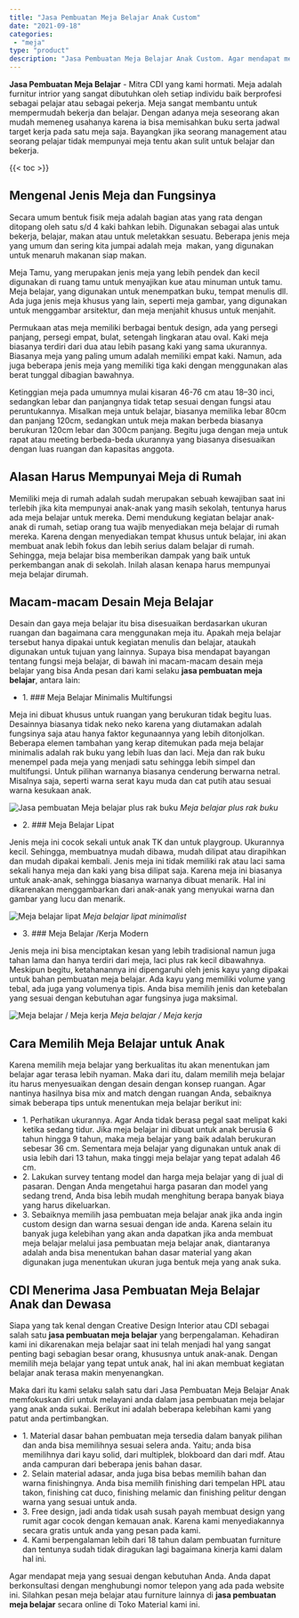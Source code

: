 ```yaml
---
title: "Jasa Pembuatan Meja Belajar Anak Custom"
date: "2021-09-18"
categories:
 - "meja"
type: "product"
description: "Jasa Pembuatan Meja Belajar Anak Custom. Agar mendapat meja yang sesuai dengan kebutuhan Anda. Anda dapat berkonsultasi dengan menghubungi nomor telepon yang..."
---
```


**Jasa Pembuatan Meja Belajar** - Mitra CDI yang kami hormati. Meja adalah furnitur intrior yang sangat dibutuhkan oleh setiap individu baik berprofesi sebagai pelajar atau sebagai pekerja. Meja sangat membantu untuk mempermudah bekerja dan belajar. Dengan adanya meja seseorang akan mudah memeneg usahanya karena ia bisa memisahkan buku serta jadwal target kerja pada satu meja saja. Bayangkan jika seorang management atau seorang pelajar tidak mempunyai meja tentu akan sulit untuk belajar dan bekerja.

{{< toc >}}

 ## Mengenal Jenis Meja dan Fungsinya

Secara umum bentuk fisik meja adalah bagian atas yang rata dengan ditopang oleh satu s/d 4 kaki bahkan lebih. Digunakan sebagai alas untuk bekerja, belajar, makan atau untuk meletakkan sesuatu. Beberapa jenis meja yang umum dan sering kita jumpai adalah meja  makan, yang digunakan untuk menaruh makanan siap makan.

Meja Tamu, yang merupakan jenis meja yang lebih pendek dan kecil digunakan di ruang tamu untuk menyajikan kue atau minuman untuk tamu. Meja belajar, yang digunakan untuk menempatkan buku, tempat menulis dll. Ada juga jenis meja khusus yang lain, seperti meja gambar, yang digunakan untuk menggambar arsitektur, dan meja menjahit khusus untuk menjahit.

Permukaan atas meja memiliki berbagai bentuk design, ada yang persegi panjang, persegi empat, bulat, setengah lingkaran atau oval. Kaki meja biasanya terdiri dari dua atau lebih pasang kaki yang sama ukurannya. Biasanya meja yang paling umum adalah memiliki empat kaki. Namun, ada juga beberapa jenis meja yang memiliki tiga kaki dengan menggunakan alas berat tunggal dibagian bawahnya.

Ketinggian meja pada umumnya mulai kisaran 46-76 cm atau 18–30 inci, sedangkan lebar dan panjangnya tidak tetap sesuai dengan fungsi atau peruntukannya. Misalkan meja untuk belajar, biasanya memilika lebar 80cm dan panjang 120cm, sedangkan untuk meja makan berbeda biasanya berukuran 120cm lebar dan 300cm panjang. Begitu juga dengan meja untuk rapat atau meeting berbeda-beda ukurannya yang biasanya disesuaikan dengan luas ruangan dan kapasitas anggota.

 ## Alasan Harus Mempunyai Meja di Rumah

Memiliki meja di rumah adalah sudah merupakan sebuah kewajiban saat ini terlebih jika kita mempunyai anak-anak yang masih sekolah, tentunya harus ada meja belajar untuk mereka. Demi mendukung kegiatan belajar anak-anak di rumah, setiap orang tua wajib menyediakan meja belajar di rumah mereka. Karena dengan menyediakan tempat khusus untuk belajar, ini akan membuat anak lebih fokus dan lebih serius dalam belajar di rumah. Sehingga, meja belajar bisa memberikan dampak yang baik untuk perkembangan anak di sekolah. Inilah alasan kenapa harus mempunyai meja belajar dirumah.

 ## Macam-macam Desain Meja Belajar

Desain dan gaya meja belajar itu bisa disesuaikan berdasarkan ukuran ruangan dan bagaimana cara menggunakan meja itu. Apakah meja belajar tersebut hanya dipakai untuk kegiatan menulis dan belajar, ataukah digunakan untuk tujuan yang lainnya. Supaya bisa mendapat bayangan tentang fungsi meja belajar, di bawah ini macam-macam desain meja belajar yang bisa Anda pesan dari kami selaku **jasa pembuatan meja belajar**, antara lain:

- 1\. ### Meja Belajar Minimalis Multifungsi

Meja ini dibuat khusus untuk ruangan yang berukuran tidak begitu luas. Desainnya biasanya tidak neko neko karena yang diutamakan adalah fungsinya saja atau hanya faktor kegunaannya yang lebih ditonjolkan. Beberapa elemen tambahan yang kerap ditemukan pada meja belajar minimalis adalah rak buku yang lebih luas dan laci. Meja dan rak buku menempel pada meja yang menjadi satu sehingga lebih simpel dan multifungsi. Untuk pilihan warnanya biasanya cenderung berwarna netral. Misalnya saja, seperti warna serat kayu muda dan cat putih atau sesuai warna kesukaan anak.

![Jasa pembuatan Meja belajar plus rak buku](/images/product/meja-belajar-1.jpg)
*Meja belajar plus rak buku*

- 2\. ### Meja Belajar Lipat

Jenis meja ini cocok sekali untuk anak TK dan untuk playgroup. Ukurannya kecil. Sehingga, membuatnya mudah dibawa, mudah dilipat atau dirapihkan dan mudah dipakai kembali. Jenis meja ini tidak memiliki rak atau laci sama sekali hanya meja dan kaki yang bisa dilipat saja. Karena meja ini biasanya untuk anak-anak, sehingga biasanya warnanya dibuat menarik. Hal ini dikarenakan menggambarkan dari anak-anak yang menyukai warna dan gambar yang lucu dan menarik.

![Meja belajar lipat](/images/product/meja-lipat.jpg)
*Meja belajar lipat minimalist*

- 3\. ### Meja Belajar /Kerja Modern

Jenis meja ini bisa menciptakan kesan yang lebih tradisional namun juga tahan lama dan hanya terdiri dari meja, laci plus rak kecil dibawahnya. Meskipun begitu, ketahanannya ini dipengaruhi oleh jenis kayu yang dipakai untuk bahan pembuatan meja belajar. Ada kayu yang memiliki volume yang tebal, ada juga yang volumenya tipis. Anda bisa memilih jenis dan ketebalan yang sesuai dengan kebutuhan agar fungsinya juga maksimal.

![Meja belajar / Meja kerja](/images/product/meja-belajar-2.jpg)
*Meja belajar / Meja kerja*

 ## Cara Memilih Meja Belajar untuk Anak

Karena memilih meja belajar yang berkualitas itu akan menentukan jam belajar agar terasa lebih nyaman. Maka dari itu, dalam memilih meja belajar itu harus menyesuaikan dengan desain dengan konsep ruangan. Agar nantinya hasilnya bisa mix and match dengan ruangan Anda, sebaiknya simak beberapa tips untuk menentukan meja belajar berikut ini:

- 1\. Perhatikan ukurannya. Agar Anda tidak berasa pegal saat melipat kaki ketika sedang tidur. Jika meja belajar ini dibuat untuk anak berusia 6 tahun hingga 9 tahun, maka meja belajar yang baik adalah berukuran sebesar 36 cm. Sementara meja belajar yang digunakan untuk anak di usia lebih dari 13 tahun, maka tinggi meja belajar yang tepat adalah 46 cm.
- 2\. Lakukan survey tentang model dan harga meja belajar yang di jual di pasaran. Dengan Anda mengetahui harga pasaran dan model yang sedang trend, Anda bisa lebih mudah menghitung berapa banyak biaya yang harus dikeluarkan.
- 3\. Sebaiknya memilih jasa pembuatan meja belajar anak jika anda ingin custom design dan warna sesuai dengan ide anda. Karena selain itu banyak juga kelebihan yang akan anda dapatkan jika anda membuat meja belajar melalui jasa pembuatan meja belajar anak, diantaranya adalah anda bisa menentukan bahan dasar material yang akan digunakan juga menentukan ukuran juga bentuk meja yang anak suka.

 ## CDI Menerima Jasa Pembuatan Meja Belajar Anak dan Dewasa

Siapa yang tak kenal dengan Creative Design Interior atau CDI sebagai salah satu **jasa pembuatan meja belajar** yang berpengalaman. Kehadiran kami ini dikarenakan meja belajar saat ini telah menjadi hal yang sangat penting bagi sebagian besar orang, khususnya untuk anak-anak. Dengan memilih meja belajar yang tepat untuk anak, hal ini akan membuat kegiatan belajar anak terasa makin menyenangkan.

Maka dari itu kami selaku salah satu dari Jasa Pembuatan Meja Belajar Anak memfokuskan diri untuk melayani anda dalam jasa pembuatan meja belajar yang anak anda sukai. Berikut ini adalah beberapa kelebihan kami yang patut anda pertimbangkan.
- 1\. Material dasar bahan pembuatan meja tersedia dalam banyak pilihan dan anda bisa memilihnya sesuai selera anda. Yaitu; anda bisa memilihnya dari kayu solid, dari multiplek, blokboard dan dari mdf. Atau anda campuran dari beberapa jenis bahan dasar.
- 2\. Selain material adasar, anda juga bisa bebas memilih bahan dan warna finishingnya. Anda bisa memilih finishing dari tempelan HPL atau takon, finishing cat duco, finishing melamic dan finishing pelitur dengan warna yang sesuai untuk anda.
- 3\. Free design, jadi anda tidak usah susah payah membuat design yang rumit agar cocok dengan kemauan anak. Karena kami menyediakannya secara gratis untuk anda yang pesan pada kami.
- 4\. Kami berpengalaman lebih dari 18 tahun dalam pembuatan furniture dan tentunya sudah tidak diragukan lagi bagaimana kinerja kami dalam hal ini.

Agar mendapat meja yang sesuai dengan kebutuhan Anda. Anda dapat berkonsultasi dengan menghubungi nomor telepon yang ada pada website ini. Silahkan pesan meja belajar atau furniture lainnya di **jasa pembuatan meja belajar** secara online di Toko Material kami ini.

